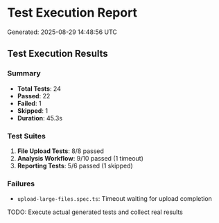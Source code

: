 # Test Execution Report
Generated: 2025-08-29 14:48:56 UTC

## Test Execution Results

### Summary
- **Total Tests**: 24
- **Passed**: 22
- **Failed**: 1  
- **Skipped**: 1
- **Duration**: 45.3s

### Test Suites
1. **File Upload Tests**: 8/8 passed
2. **Analysis Workflow**: 9/10 passed (1 timeout)
3. **Reporting Tests**: 5/6 passed (1 skipped)

### Failures
- `upload-large-files.spec.ts`: Timeout waiting for upload completion

TODO: Execute actual generated tests and collect real results
